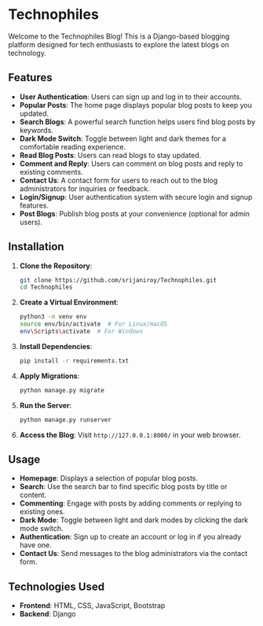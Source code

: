 # Technophiles

Welcome to the Technophiles Blog! This is a Django-based blogging platform designed for tech enthusiasts to explore the latest blogs on technology.

## Features

- **User Authentication**: Users can sign up and log in to their accounts.
- **Popular Posts**: The home page displays popular blog posts to keep you updated.
- **Search Blogs**: A powerful search function helps users find blog posts by keywords.
- **Dark Mode Switch**: Toggle between light and dark themes for a comfortable reading experience.
- **Read Blog Posts**: Users can read blogs to stay updated.
- **Comment and Reply**: Users can comment on blog posts and reply to existing comments.
- **Contact Us**: A contact form for users to reach out to the blog administrators for inquiries or feedback.
- **Login/Signup**: User authentication system with secure login and signup features.
- **Post Blogs**: Publish blog posts at your convenience (optional for admin users).
  
## Installation

1. **Clone the Repository**:
    ```bash
    git clone https://github.com/srijaniroy/Technophiles.git
    cd Technophiles
    ```

2. **Create a Virtual Environment**:
    ```bash
    python3 -m venv env
    source env/bin/activate  # For Linux/macOS
    env\Scripts\activate  # For Windows
    ```

3. **Install Dependencies**:
    ```bash
    pip install -r requirements.txt
    ```

4. **Apply Migrations**:
    ```bash
    python manage.py migrate
    ```

5. **Run the Server**:
    ```bash
    python manage.py runserver
    ```

6. **Access the Blog**:
   Visit `http://127.0.0.1:8000/` in your web browser.

## Usage

- **Homepage**: Displays a selection of popular blog posts.
- **Search**: Use the search bar to find specific blog posts by title or content.
- **Commenting**: Engage with posts by adding comments or replying to existing ones.
- **Dark Mode**: Toggle between light and dark modes by clicking the dark mode switch.
- **Authentication**: Sign up to create an account or log in if you already have one.
- **Contact Us**: Send messages to the blog administrators via the contact form.

## Technologies Used

- **Frontend**: HTML, CSS, JavaScript, Bootstrap
- **Backend**: Django